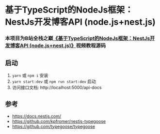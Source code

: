 # 基于TypeScript的NodeJs框架：NestJs开发博客API (node.js+nest.js)

### 本项目为B站全栈之巅[《基于TypeScript的NodeJs框架：NestJs开发博客API (node.js+nest.js)》](https://www.bilibili.com/video/av66475543/)视频教程源码


## 启动
1. `yarn` 或 `npm i` 安装
1. `yarn start:dev` 或 `npm run start:dev` 启动
1. 访问接口文档: http://localhost:5000/api-docs

## 参考

- https://docs.nestjs.com/
- https://github.com/kpfromer/nestjs-typegoose
- https://github.com/typegoose/typegoose